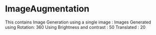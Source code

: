 # ImageAugmentation
This contains Image Generation using a single image :
Images Generated using Rotation: 360
Using Brightness and contrast : 50
Translated : 20
